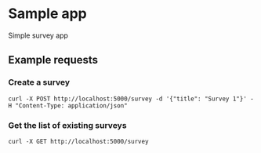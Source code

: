 # Sample app

Simple survey app

## Example requests

### Create a survey

```
curl -X POST http://localhost:5000/survey -d '{"title": "Survey 1"}' -H "Content-Type: application/json"
```

### Get the list of existing surveys

```
curl -X GET http://localhost:5000/survey
```
